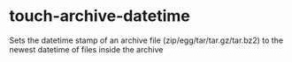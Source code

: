 touch-archive-datetime
======================

Sets the datetime stamp of an archive file (zip/egg/tar/tar.gz/tar.bz2) to the newest datetime of files inside the archive
